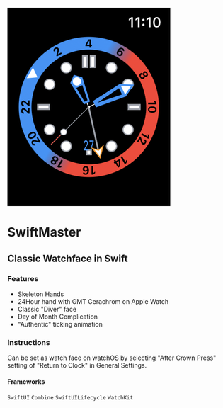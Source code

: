 ![Swiftmaster Screenshot](watchface.png?raw=true "Screenshot")

#  SwiftMaster

##  Classic Watchface in Swift

### Features

* Skeleton Hands
* 24Hour hand with GMT Cerachrom on Apple Watch
* Classic "Diver" face
* Day of Month Complication
* "Authentic" ticking animation

### Instructions

Can be set as watch face on watchOS by selecting "After Crown Press" setting of "Return to Clock" in General Settings.

#### Frameworks
`SwiftUI` `Combine` `SwiftUILifecycle` `WatchKit`
